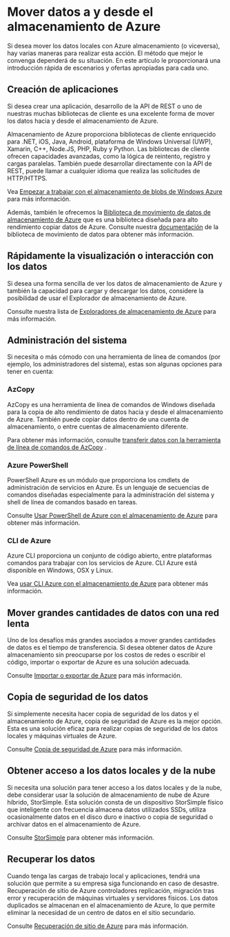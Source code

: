 <properties
    pageTitle="Mover datos a y desde el almacenamiento de Azure | Microsoft Azure"
    description="Este artículo proporciona una descripción general de los diferentes métodos para mover datos hacia y desde el almacenamiento de Azure."
    services="storage"
    documentationCenter=""
    authors="micurd"
    manager="jahogg"
    editor="tysonn"/>

<tags
    ms.service="storage"
    ms.workload="storage"
    ms.tgt_pltfrm="na"
    ms.devlang="na"
    ms.topic="article"
    ms.date="09/21/2016"
    ms.author="micurd"/>

# <a name="moving-data-to-and-from-azure-storage"></a>Mover datos a y desde el almacenamiento de Azure

Si desea mover los datos locales con Azure almacenamiento (o viceversa), hay varias maneras para realizar esta acción. El método que mejor le convenga dependerá de su situación. En este artículo le proporcionará una introducción rápida de escenarios y ofertas apropiadas para cada uno.

## <a name="building-applications"></a>Creación de aplicaciones

Si desea crear una aplicación, desarrollo de la API de REST o uno de nuestras muchas bibliotecas de cliente es una excelente forma de mover los datos hacia y desde el almacenamiento de Azure.

Almacenamiento de Azure proporciona bibliotecas de cliente enriquecido para .NET, iOS, Java, Android, plataforma de Windows Universal (UWP), Xamarin, C++, Node.JS, PHP, Ruby y Python. Las bibliotecas de cliente ofrecen capacidades avanzadas, como la lógica de reintento, registro y cargas paralelas. También puede desarrollar directamente con la API de REST, puede llamar a cualquier idioma que realiza las solicitudes de HTTP/HTTPS.

Vea [Empezar a trabajar con el almacenamiento de blobs de Windows Azure](storage-dotnet-how-to-use-blobs.md) para más información.

Además, también le ofrecemos la [Biblioteca de movimiento de datos de almacenamiento de Azure](https://www.nuget.org/packages/Microsoft.Azure.Storage.DataMovement) que es una biblioteca diseñada para alto rendimiento copiar datos de Azure. Consulte nuestra [documentación](https://github.com/Azure/azure-storage-net-data-movement) de la biblioteca de movimiento de datos para obtener más información. 

## <a name="quickly-viewinginteracting-with-your-data"></a>Rápidamente la visualización o interacción con los datos

Si desea una forma sencilla de ver los datos de almacenamiento de Azure y también la capacidad para cargar y descargar los datos, considere la posibilidad de usar el Explorador de almacenamiento de Azure.

Consulte nuestra lista de [Exploradores de almacenamiento de Azure](storage-explorers.md) para más información.

## <a name="system-administration"></a>Administración del sistema

Si necesita o más cómodo con una herramienta de línea de comandos (por ejemplo, los administradores del sistema), estas son algunas opciones para tener en cuenta:

### <a name="azcopy"></a>AzCopy

AzCopy es una herramienta de línea de comandos de Windows diseñada para la copia de alto rendimiento de datos hacia y desde el almacenamiento de Azure. También puede copiar datos dentro de una cuenta de almacenamiento, o entre cuentas de almacenamiento diferente.

Para obtener más información, consulte [transferir datos con la herramienta de línea de comandos de AzCopy](storage-use-azcopy.md) .

### <a name="azure-powershell"></a>Azure PowerShell

PowerShell Azure es un módulo que proporciona los cmdlets de administración de servicios en Azure. Es un lenguaje de secuencias de comandos diseñadas especialmente para la administración del sistema y shell de línea de comandos basado en tareas.

Consulte [Usar PowerShell de Azure con el almacenamiento de Azure](storage-powershell-guide-full.md) para obtener más información.

### <a name="azure-cli"></a>CLI de Azure

Azure CLI proporciona un conjunto de código abierto, entre plataformas comandos para trabajar con los servicios de Azure. CLI Azure está disponible en Windows, OSX y Linux.

Vea [usar CLI Azure con el almacenamiento de Azure](storage-azure-cli.md) para obtener más información.

## <a name="moving-large-amounts-of-data-with-a-slow-network"></a>Mover grandes cantidades de datos con una red lenta

Uno de los desafíos más grandes asociados a mover grandes cantidades de datos es el tiempo de transferencia. Si desea obtener datos de Azure almacenamiento sin preocuparse por los costos de redes o escribir el código, importar o exportar de Azure es una solución adecuada.

Consulte [Importar o exportar de Azure](storage-import-export-service.md) para más información.

## <a name="backing-up-your-data"></a>Copia de seguridad de los datos

Si simplemente necesita hacer copia de seguridad de los datos y el almacenamiento de Azure, copia de seguridad de Azure es la mejor opción. Esta es una solución eficaz para realizar copias de seguridad de los datos locales y máquinas virtuales de Azure.

Consulte [Copia de seguridad de Azure](../backup/backup-introduction-to-azure-backup.md) para más información.

## <a name="accessing-your-data-on-premises-and-from-the-cloud"></a>Obtener acceso a los datos locales y de la nube

Si necesita una solución para tener acceso a los datos locales y de la nube, debe considerar usar la solución de almacenamiento de nube de Azure híbrido, StorSimple. Esta solución consta de un dispositivo StorSimple físico que inteligente con frecuencia almacena datos utilizados SSDs, utiliza ocasionalmente datos en el disco duro e inactivo o copia de seguridad o archivar datos en el almacenamiento de Azure.

Consulte [StorSimple](../storsimple/storsimple-overview.md) para obtener más información.

## <a name="recovering-your-data"></a>Recuperar los datos

Cuando tenga las cargas de trabajo local y aplicaciones, tendrá una solución que permite a su empresa siga funcionando en caso de desastre. Recuperación de sitio de Azure controladores replicación, migración tras error y recuperación de máquinas virtuales y servidores físicos. Los datos duplicados se almacenan en el almacenamiento de Azure, lo que permite eliminar la necesidad de un centro de datos en el sitio secundario.

Consulte [Recuperación de sitio de Azure](../site-recovery/site-recovery-overview.md) para más información.
